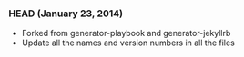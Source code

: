 ### HEAD (January 23, 2014)
* Forked from generator-playbook and generator-jekyllrb
* Update all the names and version numbers in all the files